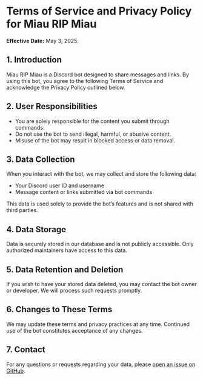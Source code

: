 # Terms of Service and Privacy Policy for Miau RIP Miau

**Effective Date:** May 3, 2025.

## 1. Introduction

Miau RIP Miau is a Discord bot designed to share messages and links. By using this bot, you agree to the following Terms of Service and acknowledge the Privacy Policy outlined below.

## 2. User Responsibilities

- You are solely responsible for the content you submit through commands.
- Do not use the bot to send illegal, harmful, or abusive content.
- Misuse of the bot may result in blocked access or data removal.

## 3. Data Collection

When you interact with the bot, we may collect and store the following data:
- Your Discord user ID and username
- Message content or links submitted via bot commands

This data is used solely to provide the bot’s features and is not shared with third parties.

## 4. Data Storage

Data is securely stored in our database and is not publicly accessible. Only authorized maintainers have access to this data.

## 5. Data Retention and Deletion

If you wish to have your stored data deleted, you may contact the bot owner or developer. We will process such requests promptly.

## 6. Changes to These Terms

We may update these terms and privacy practices at any time. Continued use of the bot constitutes acceptance of any changes.

## 7. Contact

For any questions or requests regarding your data, please [open an issue on GitHub](https://github.com/MrVanDaime/miau-rip-miau/issues).